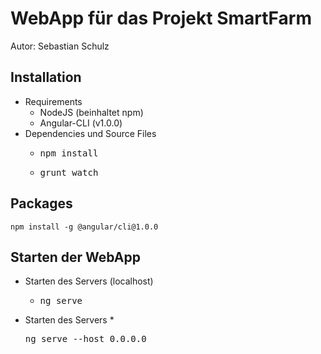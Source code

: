 # WebApp f&uuml;r das Projekt SmartFarm

Autor: Sebastian Schulz 

## Installation

* Requirements
	* NodeJS (beinhaltet npm)
	* Angular-CLI (v1.0.0)
* Dependencies und Source Files
	* <pre>npm install</pre>
    * <pre>grunt watch</pre>
	
## Packages

```
npm install -g @angular/cli@1.0.0
```
	
## Starten der WebApp

* Starten des Servers (localhost)
    * <pre>ng serve</pre>
* Starten des Servers
    *<pre>ng serve --host 0.0.0.0</pre>